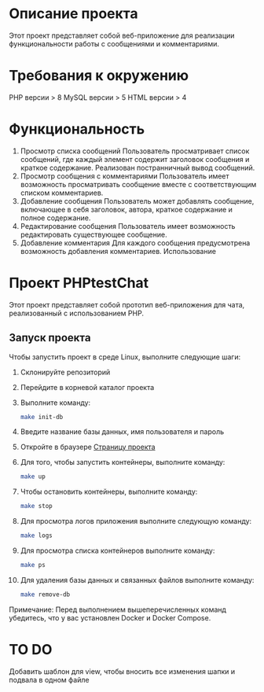 # Описание проекта
Этот проект представляет собой веб-приложение для реализации функциональности работы с сообщениями и комментариями.

# Требования к окружению
PHP версии > 8
MySQL версии > 5
HTML версии > 4
# Функциональность
1. Просмотр списка сообщений
Пользователь просматривает список сообщений, где каждый элемент содержит заголовок сообщения и краткое содержание.
Реализован постранничный вывод сообщений.
2. Просмотр сообщения с комментариями
Пользователь имеет возможность просматривать сообщение вместе с соответствующим списком комментариев.
3. Добавление сообщения
Пользователь может добавлять сообщение, включающее в себя заголовок, автора, краткое содержание и полное содержание.
4. Редактирование сообщения
Пользователь имеет возможность редактировать существующее сообщение.
5. Добавление комментария
Для каждого сообщения предусмотрена возможность добавления комментариев.
Использование



# Проект PHPtestChat

Этот проект представляет собой прототип веб-приложения для чата, реализованный с использованием PHP.

## Запуск проекта

Чтобы запустить проект в среде Linux, выполните следующие шаги:

1. Склонируйте репозиторий

2. Перейдите в корневой каталог проекта

3. Выполните команду:
   ```bash
   make init-db

4. Введите название базы данных, имя пользователя и пароль

5. Откройте в браузере [Страницу проекта](http://localhost:8000)

5. Для того, чтобы запустить контейнеры, выполните команду:
   ```bash
   make up

6. Чтобы остановить контейнеры, выполните команду:
   ```bash
   make stop

7. Для просмотра логов приложения выполните следующую команду:
   ```bash
   make logs

8. Для просмотра списка контейнеров выполните команду:
   ```bash
   make ps

9. Для удаления базы данных и связанных файлов выполните команду:
   ```bash
   make remove-db

Примечание: Перед выполнением вышеперечисленных команд убедитесь, что у вас установлен Docker и Docker Compose.

# TO DO
Добавить шаблон для view, чтобы вносить все изменения шапки и подвала в одном файле